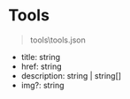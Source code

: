 # Tools

> tools\tools.json

- title: string
- href: string
- description: string | string[]
- img?: string
